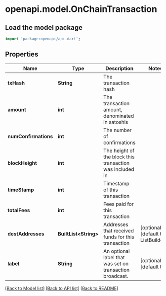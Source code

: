 # openapi.model.OnChainTransaction

## Load the model package
```dart
import 'package:openapi/api.dart';
```

## Properties
Name | Type | Description | Notes
------------ | ------------- | ------------- | -------------
**txHash** | **String** | The transaction hash | 
**amount** | **int** | The transaction amount, denominated in satoshis | 
**numConfirmations** | **int** | The number of confirmations | 
**blockHeight** | **int** | The height of the block this transaction was included in | 
**timeStamp** | **int** | Timestamp of this transaction | 
**totalFees** | **int** | Fees paid for this transaction | 
**destAddresses** | **BuiltList&lt;String&gt;** | Addresses that received funds for this transaction | [optional] [default to ListBuilder()]
**label** | **String** | An optional label that was set on transaction broadcast. | [optional] [default to '']

[[Back to Model list]](../README.md#documentation-for-models) [[Back to API list]](../README.md#documentation-for-api-endpoints) [[Back to README]](../README.md)


